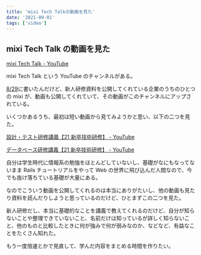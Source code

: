 ```yaml
---
title: 'mixi Tech Talkの動画を見た'
date: '2021-09-01'
tags: ['video']
---
```


## mixi Tech Talk の動画を見た

[mixi Tech Talk \- YouTube](https://www.youtube.com/c/mixiTechTalk)

mixi Tech Talk という YouTube のチャンネルがある。

[8/29](/posts/2021-08-29/)に書いたんだけど、新人研修資料を公開してくれている企業のうちのひとつの mixi が、動画も公開してくれていて、その動画がこのチャンネルにアップされている。

いくつかあるうち、最初は短い動画から見てみようかと思い、以下の二つを見た。

[設計・テスト研修講義【21 新卒技術研修】 \- YouTube](https://www.youtube.com/watch?v=zfAo0DyIBJ0)

[データベース研修講義【21 新卒技術研修】 \- YouTube](https://www.youtube.com/watch?v=MTUtAYlTpS4)

自分は学生時代に情報系の勉強をほとんどしていないし、基礎がなにもなってないまま Rails チュートリアルをやって Web の世界に飛び込んだ人間なので、今でも抜け落ちている基礎が大量にある。

なのでこういう動画を公開してくれるのは本当にありがたいし、他の動画も見たり資料を読んだりしようと思っているのだけど、ひとまずこの二つを見た。

新人研修だし、本当に基礎的なことを講義で教えてくれるのだけど、自分が知らないことや整理できていないこと、名前だけは知っているが詳しく知らないこと、他のものと比較したときに何が強みで何が弱みなのか、などなど、有益なことをたくさん知れた。

もう一度倍速とかで見直して、学んだ内容をまとめる時間を作りたい。
